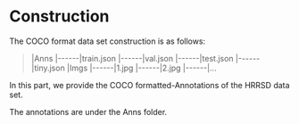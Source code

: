 # Construction

The COCO format data set construction is as follows:

> |Anns
> |------|train.json
> |------|val.json
> |------|test.json
> |------|tiny.json
> |Imgs
> |------|1.jpg
> |------|2.jpg
> |------|...

In this part, we provide the COCO formatted-Annotations of the HRRSD data set.

The annotations are under the Anns folder.

